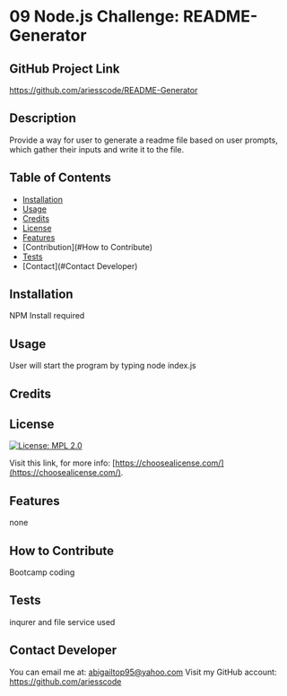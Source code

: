 # 09 Node.js Challenge: README-Generator

  ## GitHub Project Link
  https://github.com/ariesscode/README-Generator

  ## Description
Provide a way for user to generate a readme file based on user prompts, which gather their inputs and write it to the file.



## Table of Contents 

- [Installation](#installation)
- [Usage](#usage)
- [Credits](#credits)
- [License](#license)
- [Features](#features)
- [Contribution](#How to Contribute)
- [Tests](#tests)
- [Contact](#Contact Developer)


## Installation
NPM Install required


## Usage
User will start the program by typing node index.js


## Credits


## License
[![License: MPL 2.0](https://img.shields.io/badge/License-MPL_2.0-brightgreen.svg)](https://opensource.org/licenses/MPL-2.0)

    

Visit this link, for more info: [https://choosealicense.com/](https://choosealicense.com/).


## Features

none

## How to Contribute
Bootcamp coding 

## Tests
inqurer and file service used 

## Contact Developer
You can email me at:
abigailtop95@yahoo.com
Visit my GitHub account:
https://github.com/ariesscode



